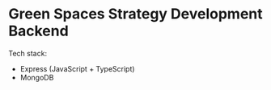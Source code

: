 # Green Spaces Strategy Development Backend

Tech stack:

- Express (JavaScript + TypeScript)
- MongoDB

<!-- ### Access to api DOCS by link:

/api/api-docs -->
